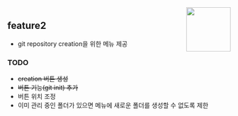 <img src="src/img/file_browser.png" align="right" height="100" width="100" />

## feature2
- git repository creation을 위한 메뉴 제공

### TODO
- ~~creation 버튼 생성~~
- ~~버튼 기능(git init) 추가~~
- 버튼 위치 조정
- 이미 관리 중인 폴더가 있으면 메뉴에 새로운 폴더를 생성할 수 없도록 제한


